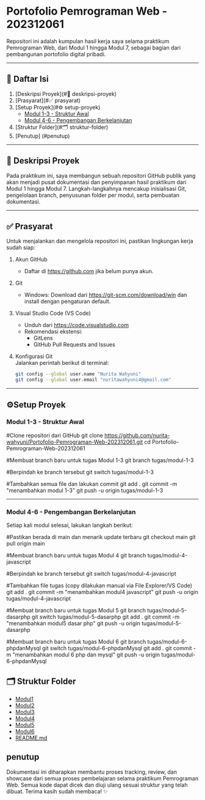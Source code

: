 # Portofolio Pemrograman Web - 202312061

Repositori ini adalah kumpulan hasil kerja saya selama praktikum Pemrograman Web, dari Modul 1 hingga Modul 7, sebagai bagian dari pembangunan portofolio digital pribadi.

---

## 📑 Daftar Isi

1. [Deskripsi Proyek](#🧾 deskripsi-proyek)
2. [Prasyarat](#✅ prasyarat)
3. [Setup Proyek](#⚙️ setup-proyek)
   - [Modul 1-3 - Struktur Awal](#modul-1-3---struktur-awal)
   - [Modul 4-6 - Pengembangan Berkelanjutan](#modul-4-6---pengembangan-berkelanjutan)
4. [Struktur Folder](#🗂️ struktur-folder)
5. [Penutup] (#penutup)

---

## 🧾 Deskripsi Proyek

Pada praktikum ini, saya membangun sebuah repositori GitHub publik yang akan menjadi pusat dokumentasi dan penyimpanan hasil praktikum dari Modul 1 hingga Modul 7. Langkah-langkahnya mencakup inisialisasi Git, pengelolaan branch, penyusunan folder per modul, serta pembuatan dokumentasi.

---

## ✅ Prasyarat

Untuk menjalankan dan mengelola repositori ini, pastikan lingkungan kerja sudah siap:

1. Akun GitHub  
   - Daftar di https://github.com jika belum punya akun.

2. Git  
   - Windows: Download dari https://git-scm.com/download/win dan install dengan pengaturan default.

3. Visual Studio Code (VS Code)  
   - Unduh dari https://code.visualstudio.com  
   - Rekomendasi ekstensi:
     - GitLens
     - GitHub Pull Requests and Issues

4. Konfigurasi Git  
   Jalankan perintah berikut di terminal:

   ```bash
   git config --global user.name "Nurita Wahyuni"
   git config --global user.email "nuritawahyuni4@gmail.com"

---

## ⚙️Setup Proyek 

### Modul 1-3 - Struktur Awal

#Clone repositori dari GitHub
git clone https://github.com/nurita-wahyuni/Portofolio-Pemrograman-Web-202312061.git
cd Portofolio-Pemrograman-Web-202312061

#Membuat branch baru untuk tugas Modul 1-3
git branch tugas/modul-1-3

#Berpindah ke branch tersebut
git switch tugas/modul-1-3

#Tambahkan semua file dan lakukan commit
git add .
git commit -m "menambahkan modul 1-3"
git push -u origin tugas/modul-1-3

---

### Modul 4-6 - Pengembangan Berkelanjutan 
Setiap kali modul selesai, lakukan langkah berikut:

#Pastikan berada di main dan menarik update terbaru
git checkout main
git pull origin main

#Membuat branch baru untuk tugas Modul 4
git branch tugas/modul-4-javascript

#Berpindah ke branch tersebut
git switch tugas/modul-4-javascript

#Tambahkan file tugas (copy dilakukan manual via File Explorer/VS Code)
git add .
git commit -m "menambahkan modul4 javascript"
git push -u origin tugas/modul-4-javascript


#Membuat branch baru untuk tugas Modul 5
git branch tugas/modul-5-dasarphp
git switch tugas/modul-5-dasarphp
git add .
git commit -m "menambahkan modul5 dasar php"
git push -u origin tugas/modul-5-dasarphp

#Membuat branch baru untuk tugas Modul 6
git branch tugas/modul-6-phpdanMysql
git switch tugas/modul-6-phpdanMysql
git add .
git commit -m "menambahkan modul 6 php dan mysql"
git push -u origin tugas/modul-6-phpdanMysql

## 🗂️ Struktur Folder

- [Modul1](./modul1/)
- [Modul2](./modul2/)
- [Modul3](./modul3/)
- [Modul4](./modul4/)
- [Modul5](./modul5/)
- [Modul6](./modul6/)
- [README.md](./README.md)

## penutup
Dokumentasi ini diharapkan membantu proses tracking, review, dan showcase dari semua proses pembelajaran selama praktikum Pemrograman Web. Semua kode dapat dicek dan diuji ulang sesuai struktur yang telah dibuat.
Terima kasih sudah membaca! ✨